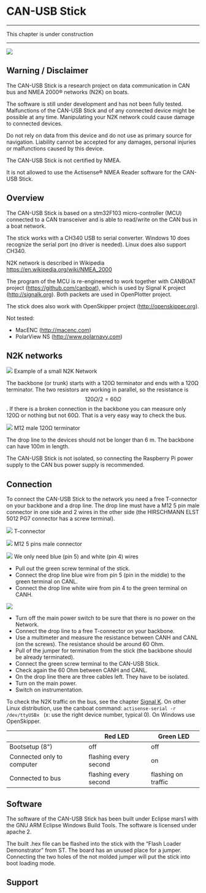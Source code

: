 # CAN-USB Stick
---

This chapter is under construction

---

![](n2k_b.jpg)

## Warning / Disclaimer

The CAN-USB Stick is a research project on data communication in CAN bus and NMEA 2000® networks (N2K) on boats.

The software is still under development and has not been fully tested. Malfunctions of the CAN-USB Stick and of any connected device might be possible at any time. Manipulating your N2K network could cause damage to connected devices.

Do not rely on data from this device and do not use as primary source for navigation. Liability cannot be accepted for any damages, personal injuries or malfunctions caused by this device.

The CAN-USB Stick is not certified by NMEA.

It is not allowed to use the Actisense® NMEA Reader software for the CAN-USB Stick.

## Overview

The CAN-USB Stick is based on a stm32F103 micro-controller (MCU) connected to a CAN transceiver and is able to read/write on the CAN bus in a boat network. 

The stick works with a CH340 USB to serial converter. Windows 10 does recognize the serial port (no driver is needed). Linux does also support CH340.

N2K network is described in Wikipedia https://en.wikipedia.org/wiki/NMEA_2000

The program of the MCU is re-engineered to work together with CANBOAT project (https://github.com/canboat), which is used by Signal K project (http://signalk.org).
Both packets are used in OpenPlotter project.

The stick does also work with OpenSkipper project (http://openskipper.org).

Not tested:

* MacENC (http://macenc.com)
* PolarView NS (http://www.polarnavy.com)

## N2K networks

![](n2k_a.jpg)
Example of a small N2K Network

The backbone (or trunk) starts with a 120Ω terminator   and ends with a 120Ω terminator. The two resistors are working in parallel, so the resistance is $$120Ω/2=60Ω$$. If there is a broken connection in the backbone you can measure only 120Ω or nothing but not 60Ω. That is a very easy way to check the bus.

![](resistor_conn.jpg)
M12 male 120Ω terminator

The drop line to the devices should not be longer than 6 m. The backbone can have 100m in length.

The CAN-USB Stick is not isolated, so connecting the Raspberry Pi power supply to the CAN bus power supply is recommended.

## Connection

To connect the CAN-USB Stick to the network you need a free T-connector on your backbone and a drop line. The drop line must have a M12 5 pin male connector in one side and 2 wires in the other side (the HIRSCHMANN ELST 5012 PG7 connector has a screw terminal).

![](t-conn.jpg)
T-connector

![](m12_conn.jpg)
M12 5 pins male connector


![](micro_cable.jpg)
We only need blue (pin 5) and white (pin 4) wires

* Pull out the green screw terminal of the stick.
* Connect the drop line blue wire from pin 5 (pin in the middle) to the green terminal on CANL.
* Connect the drop line white wire from pin 4 to the green terminal on CANH.

![](can_usb_connect.jpg)
* Turn off the main power switch to be sure that there is no power on the Network.
* Connect the drop line to a free T-connector on your backbone.
* Use a multimeter and measure the resistance between CANH and CANL (on the screws). The resistance should be around 60 Ohm.
* Pull of the jumper for termination from the stick (the backbone should be already terminated).
* Connect the green screw terminal to the CAN-USB Stick.
* Check again the 60 Ohm between CANH and CANL.
* On the drop line there are three cables left. They have to be isolated.
* Turn on the main power.
* Switch on instrumentation.

To check the N2K traffic on the bus, see the chapter [Signal K](signalk.md).
On other Linux distribution, use the canboat command: ```actisense-serial -r /dev/ttyUSBx ``` (x: use the right device number, typical 0). On Windows use OpenSkipper.

| | Red LED |  Green LED |
| -- | -- | -- |
| Bootsetup (8") | off | off|
| Connected only to computer | flashing every second | on |
| Connected to bus | flashing every second | flashing on traffic |

## Software

The software of the CAN-USB Stick has been built under Eclipse mars1 with the GNU ARM Eclipse Windows Build Tools. The software is licensed under apache 2.

The built .hex file can be flashed into the stick with the “Flash Loader Demonstrator” from ST. The board has an unused place for a jumper. Connecting the two holes of the not molded jumper will put the stick into boot loading mode.

## Support



